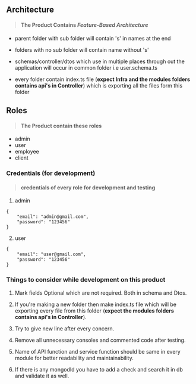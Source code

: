 ## Architecture

> #### The Product Contains _Feature-Based Architecture_

- parent folder with sub folder will contain 's' in names at the end

- folders with no sub folder will contain name without 's'

- schemas/controller/dtos which use in multiple places through out the application will occur in common folder i.e user.schema.ts

- every folder contain index.ts file (**expect Infra and the modules folders contains api's in Controller**) which is exporting all the files form this folder

## Roles

> #### The Product contain these roles

- admin
- user
- employee
- client

### Credentials (for development)

> #### credentials of every role for development and testing

1. admin

```
{
    "email": "admin@gmail.com",
    "password": "123456"
}
```

2. user

```
{
    "email": "user@gmail.com",
    "password": "123456"
}
```

### Things to consider while development on this product

1. Mark fields Optional which are not required. Both in schema and Dtos.

2. If you're making a new folder then make index.ts file which will be exporting every file from this folder (**expect the modules folders contains api's in Controller**).

3. Try to give new line after every concern.

4. Remove all unnecessary consoles and commented code after testing.

5. Name of API function and service function should be same in every module for better readability and maintainability.

6. If there is any mongodId you have to add a check and search it in db and validate it as well.
